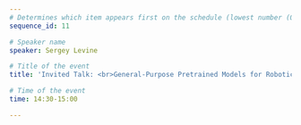 ```yaml
---
# Determines which item appears first on the schedule (lowest number (0) appears first)
sequence_id: 11

# Speaker name
speaker: Sergey Levine

# Title of the event
title: 'Invited Talk: <br>General-Purpose Pretrained Models for Robotics'

# Time of the event
time: 14:30-15:00

---
```

